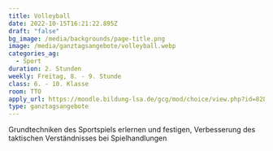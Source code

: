 ```yaml
---
title: Volleyball
date: 2022-10-15T16:21:22.895Z
draft: "false"
bg_image: /media/backgrounds/page-title.png
image: /media/ganztagsangebote/volleyball.webp
categories_ag:
  - Sport
duration: 2. Stunden
weekly: Freitag, 8. - 9. Stunde
class: 6. - 10. Klasse
room: TTO
apply_url: https://moodle.bildung-lsa.de/gcg/mod/choice/view.php?id=828
type: ganztagsangebote
---
```

Grundtechniken des Sportspiels erlernen und festigen, Verbesserung des taktischen Verständnisses bei Spielhandlungen
